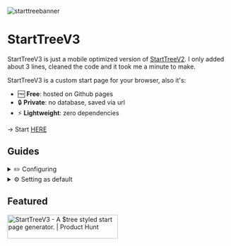 ![starttreebanner](https://user-images.githubusercontent.com/55558407/144808254-d5cb11e0-950d-4fd5-a47a-21572b2ff970.png)

# StartTreeV3

StartTreeV3 is just a mobile optimized version of [StartTreeV2](https://github.com/AlexW00/StartTreeV2). I only added about 3 lines, cleaned the code and it took me a minute to make.

StartTreeV3 is a custom start page for your browser, also it's:

- 🆓 **Free**: hosted on Github pages
- 🔒 **Private**: no database, saved via url
- ⚡ **Lightweight**: zero dependencies

→ Start [HERE]()

## Guides

<details>
  <summary>✏️ Configuring</summary>
  
  <br/>
  
  To enter edit mode, click on the cog icon in the top right corner.

  #### Adding elements
  
Click the (+) buttons to add new elements:

 <img src="https://user-images.githubusercontent.com/55558407/144808650-48c147ee-fcb0-4521-8c35-1e6ebdf31390.gif" alt="adding elements gif" height="400"> 


#### Editing elements

<details>
  <summary> Search engine URLs</summary>
  Google search url: <code>http://www.google.com/search?q=</code><br/>
  DuckDuckGo search url: <code>https://duckduckgo.com/?q=</code>
</details>
  
Click on elements you would like to edit:

 <img src="https://user-images.githubusercontent.com/55558407/144808770-7745d0e2-2a61-4c20-961a-ab97eaca9ef9.gif" alt="editing elements gif" height="400"> 

#### Moving elements
  
Drag and drop elements you would like to move:

 <img src="https://user-images.githubusercontent.com/55558407/144809074-4bc1c042-2b51-4d9e-8292-ac762c0c4aff.gif" alt="moving elements gif" height="400"> 
  
  
#### Saving your StartTree
  
Click on the top right check button to **copy** and **go** to your new URL.

  Pro tip: Use an url-shortener to shorten the link: [TinyUrl](https://tinyurl.com/app)

  <img src="https://user-images.githubusercontent.com/55558407/144816485-950816b1-6353-45d0-b50f-a440c6e69011.gif" alt="saving starttree" height="400"> 

</details>


<details>
  <summary>⚙ Setting as default</summary>
  
  <br/>
  
  Once you configured your StartTree and **copied** its URL, you can set it as your default browser page.
  
  #### 🦊 Firefox
  
  Set as **home page**: [Guide](https://support.mozilla.org/en-US/kb/how-to-set-the-home-page)
  
  Set as **new-tab page**: Download the extension [New Tab Override](https://addons.mozilla.org/de/firefox/addon/new-tab-override/) and set it as "custom url"

  #### 🔴 Chrome
  
  Set as **home page**: [Guide](https://support.google.com/chrome/answer/95314?hl=en&co=GENIE.Platform%3DAndroid)
  
  Set as **new-tab page**: Download the extension [Change new tab](https://chrome.google.com/webstore/detail/change-new-tab/mocklpfdimiadpbgamlgehpgpodggahe?hl=de) and set it as "URL  address"

  #### 🧭 Safari
  
  Set as **home/new-tab page**: [Guide](https://support.apple.com/de-de/guide/safari/ibrw1020/mac)
  
</details>


## Featured

<a href="https://www.producthunt.com/posts/StartTreeV3?utm_source=badge-featured&utm_medium=badge&utm_souce=badge-StartTreeV3" target="_blank"><img src="https://api.producthunt.com/widgets/embed-image/v1/featured.svg?post_id=327867&theme=dark" alt="StartTreeV3 - A $tree styled start page generator. | Product Hunt" style="width: 250px; height: 54px;" width="250" height="54" /></a>
